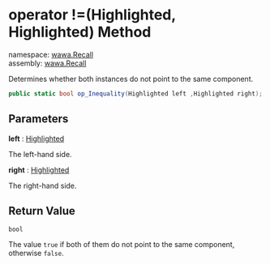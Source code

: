 # operator \!=\(Highlighted, Highlighted\) Method

namespace: [wawa\.Recall](../../wawa.Recall.md)<br />
assembly: [wawa\.Recall](../../../wawa.Recall.md)

Determines whether both instances do not point to the same component\.

```csharp
public static bool op_Inequality(Highlighted left ,Highlighted right);
```

## Parameters

__left__ : [Highlighted](../../../wawa.Recall/wawa.Recall/Highlighted.md)

The left\-hand side\.

__right__ : [Highlighted](../../../wawa.Recall/wawa.Recall/Highlighted.md)

The right\-hand side\.

## Return Value

`bool`

The value `true` if both of them do not point to the same component, otherwise `false`\.

